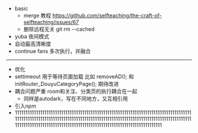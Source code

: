 - basic
  - merge 教程 https://github.com/selfteaching/the-craft-of-selfteaching/issues/67
  - 删除远程无关 git rm --cached 
- yuba 夜间模式
- 自动最高清晰度
- continue fans 多次执行，并融合
---
- 优化
- settimeout 用于等待页面加载 比如  removeAD(); 和initRouter_DouyuCategoryPage(); 期待改进
- 耦合问题严重 room和关注、分类页的执行耦合在一起
  - 同样是autodark，写在不同地方，又互相引用
- 引入npm
- 1111111111111111111111111111111111111111111111111111111111111111111111111111111111111111111111111111111111111111111111111111111111111111111111111111111111111111111111111111111111111111111111111111111111111111111111111111111111111111111111
